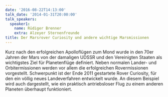 ```yaml
---
date: '2016-08-22T14:13:00'
talk_date: '2014-01-31T20:00:00'
talk_speakers:
  speaker1:
    name: Rüdiger Brenner
    extra: Alzeyer Sternenfreunde
title: Der Marsrover Curiosity und andere wichtige Marsmissionen
---
```

Kurz nach den erfolgreichen Apolloflügen zum Mond wurde in den 70er Jahren der Mars von der damaligen UDSSR und den Vereinigten Staaten als wichtigstes Ziel für Planetenflüge definiert. Neben normalen Lander- und Orbitermissionen werden vor allem die erfolgreichen Rovermissionen vorgestellt. Schwerpunkt ist der Ende 2011 gestartete Rover Curiosity, für den ein völlig neues Landeverfahren entwickelt wurde. An diesem Beispiel wird auch dargestellt, wie ein praktisch antriebsloser Flug zu einem anderen Planeten überhaupt funktioniert.